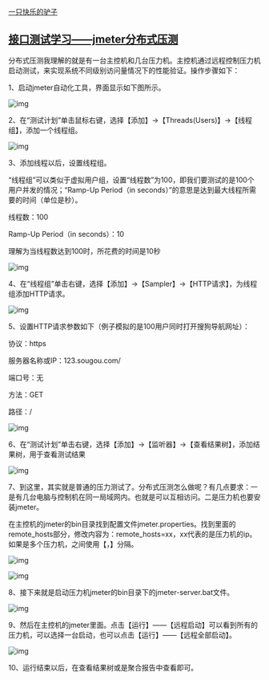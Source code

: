 [一只快乐的驴子](https://www.cnblogs.com/caopeiyang/)



## [接口测试学习——jmeter分布式压测](https://www.cnblogs.com/caopeiyang/p/9104574.html)

分布式压测我理解的就是有一台主控机和几台压力机。主控机通过远程控制压力机启动测试，来实现系统不同级别访问量情况下的性能验证。操作步骤如下：

1、启动jmeter自动化工具，界面显示如下图所示。

![img](https://images2018.cnblogs.com/blog/1404752/201805/1404752-20180529124636939-287809402.png)

2、在“测试计划”单击鼠标右键，选择【添加】->【Threads(Users)】->【线程组】，添加一个线程组。

![img](https://images2018.cnblogs.com/blog/1404752/201805/1404752-20180529124831129-449890056.png)

 

3、添加线程以后，设置线程组。

“线程组”可以类似于虚拟用户组，设置“线程数”为100，即我们要测试的是100个用户并发的情况；“Ramp-Up Period（in seconds）”的意思是达到最大线程所需要的时间（单位是秒）。

线程数：100

Ramp-Up Period（in seconds）：10

理解为当线程数达到100时，所花费的时间是10秒

![img](https://images2018.cnblogs.com/blog/1404752/201805/1404752-20180529125410773-413568209.png)

4、在“线程组”单击右键，选择【添加】->【Sampler】->【HTTP请求】，为线程组添加HTTP请求。

 ![img](https://images2018.cnblogs.com/blog/1404752/201805/1404752-20180529125738304-2042105248.png)

5、设置HTTP请求参数如下（例子模拟的是100用户同时打开搜狗导航网址）：

协议：https

服务器名称或IP：123.sougou.com/

端口号：无

方法：GET

路径：/

![img](https://images2018.cnblogs.com/blog/1404752/201805/1404752-20180529130058177-393570447.png)

6、在“测试计划”单击右键，选择【添加】->【监听器】->【查看结果树】，添加结果树，用于查看测试结果

![img](https://images2018.cnblogs.com/blog/1404752/201805/1404752-20180529130412320-86963617.png)

7、到这里，其实就是普通的压力测试了。分布式压测怎么做呢？有几点要求：一是有几台电脑与控制机在同一局域网内。也就是可以互相访问。二是压力机也要安装jmeter。

在主控机的jmeter的bin目录找到配置文件jmeter.properties。找到里面的remote_hosts部分，修改内容为：remote_hosts=xx，xx代表的是压力机的ip。如果是多个压力机，之间使用【，】分隔。

![img](https://images2018.cnblogs.com/blog/1404752/201805/1404752-20180529131449509-326671103.png)

![img](https://images2018.cnblogs.com/blog/1404752/201805/1404752-20180529131919026-113046924.png)

8、接下来就是启动压力机jmeter的bin目录下的jmeter-server.bat文件。

![img](https://images2018.cnblogs.com/blog/1404752/201805/1404752-20180529131138436-1512695209.png)

 9、然后在主控机的jmeter里面。点击【运行】——【远程启动】可以看到所有的压力机，可以选择一台启动，也可以点击【运行】——【远程全部启动】。

![img](https://images2018.cnblogs.com/blog/1404752/201805/1404752-20180529132104947-827854460.png)

10、运行结束以后，在查看结果树或是聚合报告中查看即可。